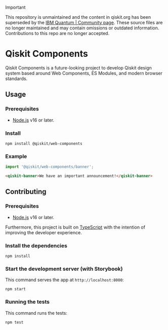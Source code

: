 > [!IMPORTANT]
> This repository is unmaintained  and the content in qiskit.org has been superseded by the [IBM Quantum | Community page](https://ibm.com/quantum/community). These source files are no longer maintained and may contain omissions or outdated information. Contributions to this repo are no longer accepted.

# Qiskit Components

Qiskit Components is a future-looking project to develop Qiskit design system based around Web Components, ES Modules, and modern browser standards.

## Usage

### Prerequisites

- [Node.js](https://nodejs.org) v16 or later.

### Install

    npm install @qiskit/web-components

### Example

```javascript
import '@qiskit/web-components/banner';
```

```html
<qiskit-banner>We have an important announcement!</qiskit-banner>
```

## Contributing

### Prerequisites

- [Node.js](https://nodejs.org) v16 or later.

Furthermore, this project is built on [TypeScript](https://www.typescriptlang.org) with the intention of improving the developer experience.

### Install the dependencies

    npm install

### Start the development server (with Storybook)

This command serves the app at `http://localhost:8000`:

    npm start

### Running the tests

This command runs the tests:

    npm test
